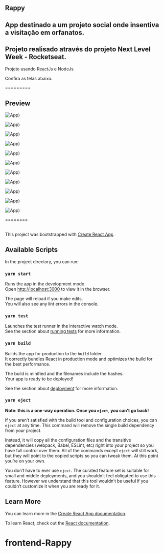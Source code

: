 ## Rappy 

## App destinado a um projeto social onde insentiva a visitação em orfanatos.

## Projeto realisado através do projeto Next Level Week - Rocketseat.

Projeto usando ReactJs e NodeJs 

Confira as telas abaixo.

=========
## Preview

![App](https://github.com/EdgarHygino/frontend-Rappy/blob/developer-1/images/Captura%20de%20tela%20de%202020-11-07%2010-33-05.png))

![App](https://github.com/EdgarHygino/frontend-Rappy/blob/developer-1/images/Captura%20de%20tela%20de%202020-11-07%2011-19-17.png))

![App](https://github.com/EdgarHygino/frontend-Rappy/blob/developer-1/images/Captura%20de%20tela%20de%202020-11-07%2011-19-21.png))

![App](https://github.com/EdgarHygino/frontend-Rappy/blob/developer-1/images/Captura%20de%20tela%20de%202020-11-07%2011-19-28.png))

![App](https://github.com/EdgarHygino/frontend-Rappy/blob/developer-1/images/Captura%20de%20tela%20de%202020-11-07%2011-19-32.png))

![App](https://github.com/EdgarHygino/frontend-Rappy/blob/developer-1/images/Captura%20de%20tela%20de%202020-11-07%2011-19-41.png))

![App](https://github.com/EdgarHygino/frontend-Rappy/blob/developer-1/images/Captura%20de%20tela%20de%202020-11-07%2011-19-43.png))

![App](https://github.com/EdgarHygino/frontend-Rappy/blob/developer-1/images/Captura%20de%20tela%20de%202020-11-07%2011-19-52.png))

![App](https://github.com/EdgarHygino/frontend-Rappy/blob/developer-1/images/Captura%20de%20tela%20de%202020-11-07%2011-19-55.png))

![App](https://github.com/EdgarHygino/frontend-Rappy/blob/developer-1/images/Captura%20de%20tela%20de%202020-11-07%2011-20-24.png))

![App](https://github.com/EdgarHygino/frontend-Rappy/blob/developer-1/images/Captura%20de%20tela%20de%202020-11-07%2011-20-32.png))


========
## 

This project was bootstrapped with [Create React App](https://github.com/facebook/create-react-app).

## Available Scripts

In the project directory, you can run:

### `yarn start`

Runs the app in the development mode.<br />
Open [http://localhost:3000](http://localhost:3000) to view it in the browser.

The page will reload if you make edits.<br />
You will also see any lint errors in the console.

### `yarn test`

Launches the test runner in the interactive watch mode.<br />
See the section about [running tests](https://facebook.github.io/create-react-app/docs/running-tests) for more information.

### `yarn build`

Builds the app for production to the `build` folder.<br />
It correctly bundles React in production mode and optimizes the build for the best performance.

The build is minified and the filenames include the hashes.<br />
Your app is ready to be deployed!

See the section about [deployment](https://facebook.github.io/create-react-app/docs/deployment) for more information.

### `yarn eject`

**Note: this is a one-way operation. Once you `eject`, you can’t go back!**

If you aren’t satisfied with the build tool and configuration choices, you can `eject` at any time. This command will remove the single build dependency from your project.

Instead, it will copy all the configuration files and the transitive dependencies (webpack, Babel, ESLint, etc) right into your project so you have full control over them. All of the commands except `eject` will still work, but they will point to the copied scripts so you can tweak them. At this point you’re on your own.

You don’t have to ever use `eject`. The curated feature set is suitable for small and middle deployments, and you shouldn’t feel obligated to use this feature. However we understand that this tool wouldn’t be useful if you couldn’t customize it when you are ready for it.

## Learn More

You can learn more in the [Create React App documentation](https://facebook.github.io/create-react-app/docs/getting-started).

To learn React, check out the [React documentation](https://reactjs.org/).
# frontend-Rappy
